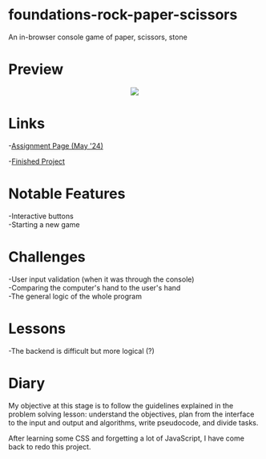 # foundations-rock-paper-scissors

An in-browser console game of paper, scissors, stone

# Preview

<div align="center">
    <img src="./project-preview.png">
</div>

# Links

-[Assignment Page (May '24)](https://www.theodinproject.com/lessons/foundations-rock-paper-scissors)

-[Finished Project](https://erreurdesyntaxe.github.io/foundations-rps/)

# Notable Features

-Interactive buttons  
-Starting a new game

# Challenges

-User input validation (when it was through the console)  
-Comparing the computer's hand to the user's hand  
-The general logic of the whole program

# Lessons

-The backend is difficult but more logical (?)

# Diary

My objective at this stage is to follow the guidelines explained in the problem solving lesson: understand the objectives, plan from the interface to the input and output and algorithms, write pseudocode, and divide tasks.

After learning some CSS and forgetting a lot of JavaScript, I have come back to redo this project.
